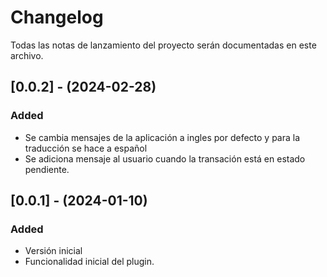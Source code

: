 # Changelog

Todas las notas de lanzamiento del proyecto serán documentadas en este archivo.

## [0.0.2] - (2024-02-28)
### Added
- Se cambia mensajes de la aplicación a ingles por defecto y para la traducción se hace a español
- Se adiciona mensaje al usuario cuando la transación está en estado pendiente.

## [0.0.1] - (2024-01-10)
### Added
- Versión inicial
- Funcionalidad inicial del plugin.

